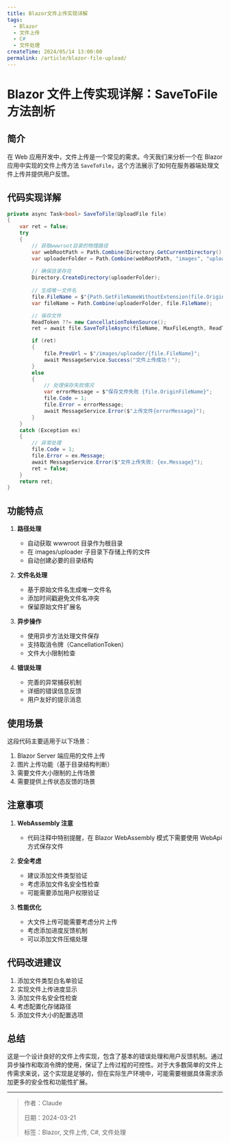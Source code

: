 ```yaml
---
title: Blazor文件上传实现详解
tags:
  - Blazor
  - 文件上传
  - C#
  - 文件处理
createTime: 2024/05/14 13:00:00
permalink: /article/blazor-file-upload/
---
```


# Blazor 文件上传实现详解：SaveToFile 方法剖析

## 简介

在 Web 应用开发中，文件上传是一个常见的需求。今天我们来分析一个在 Blazor 应用中实现的文件上传方法 `SaveToFile`，这个方法展示了如何在服务器端处理文件上传并提供用户反馈。

## 代码实现详解

```csharp
private async Task<bool> SaveToFile(UploadFile file)
{
    var ret = false;
    try
    {
        // 获取wwwroot目录的物理路径
        var webRootPath = Path.Combine(Directory.GetCurrentDirectory(), "wwwroot");
        var uploaderFolder = Path.Combine(webRootPath, "images", "uploader");
        
        // 确保目录存在
        Directory.CreateDirectory(uploaderFolder);
        
        // 生成唯一文件名
        file.FileName = $"{Path.GetFileNameWithoutExtension(file.OriginFileName)}-{DateTimeOffset.Now:yyyyMMddHHmmss}{Path.GetExtension(file.OriginFileName)}";
        var fileName = Path.Combine(uploaderFolder, file.FileName);

        // 保存文件
        ReadToken ??= new CancellationTokenSource();
        ret = await file.SaveToFileAsync(fileName, MaxFileLength, ReadToken.Token);

        if (ret)
        {
            file.PrevUrl = $"/images/uploader/{file.FileName}";
            await MessageService.Success("文件上传成功！");
        }
        else
        {
            // 处理保存失败情况
            var errorMessage = $"保存文件失败 {file.OriginFileName}";
            file.Code = 1;
            file.Error = errorMessage;
            await MessageService.Error($"上传文件{errorMessage}");
        }
    }
    catch (Exception ex)
    {
        // 异常处理
        file.Code = 1;
        file.Error = ex.Message;
        await MessageService.Error($"文件上传失败: {ex.Message}");
        ret = false;
    }
    return ret;
}
```

## 功能特点

1. **路径处理**
   - 自动获取 wwwroot 目录作为根目录
   - 在 images/uploader 子目录下存储上传的文件
   - 自动创建必要的目录结构

2. **文件名处理**
   - 基于原始文件名生成唯一文件名
   - 添加时间戳避免文件名冲突
   - 保留原始文件扩展名

3. **异步操作**
   - 使用异步方法处理文件保存
   - 支持取消令牌（CancellationToken）
   - 文件大小限制检查

4. **错误处理**
   - 完善的异常捕获机制
   - 详细的错误信息反馈
   - 用户友好的提示消息

## 使用场景

这段代码主要适用于以下场景：

1. Blazor Server 端应用的文件上传
2. 图片上传功能（基于目录结构判断）
3. 需要文件大小限制的上传场景
4. 需要提供上传状态反馈的场景

## 注意事项

1. **WebAssembly 注意**
   - 代码注释中特别提醒，在 Blazor WebAssembly 模式下需要使用 WebApi 方式保存文件
   
2. **安全考虑**
   - 建议添加文件类型验证
   - 考虑添加文件名安全性检查
   - 可能需要添加用户权限验证

3. **性能优化**
   - 大文件上传可能需要考虑分片上传
   - 考虑添加进度反馈机制
   - 可以添加文件压缩处理

## 代码改进建议

1. 添加文件类型白名单验证
2. 实现文件上传进度显示
3. 添加文件名安全性检查
4. 考虑配置化存储路径
5. 添加文件大小的配置选项

## 总结

这是一个设计良好的文件上传实现，包含了基本的错误处理和用户反馈机制。通过异步操作和取消令牌的使用，保证了上传过程的可控性。对于大多数简单的文件上传需求来说，这个实现是足够的，但在实际生产环境中，可能需要根据具体需求添加更多的安全性和功能性扩展。

---

> 作者：Claude
> 
> 日期：2024-03-21
> 
> 标签：Blazor, 文件上传, C#, 文件处理 